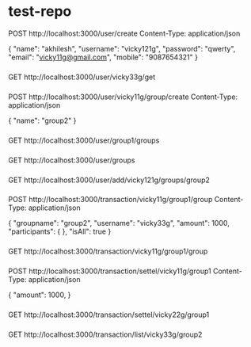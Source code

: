 # test-repo

  POST http://localhost:3000/user/create
  Content-Type: application/json

  {
    "name": "akhilesh",
    "username": "vicky121g",
    "password": "qwerty",
    "email": "vicky11g@gmail.com",
    "mobile": "9087654321"
  }

###
GET http://localhost:3000/user/vicky33g/get

###

POST http://localhost:3000/user/vicky11g/group/create
Content-Type: application/json

{
  "name": "group2"
}

###
GET http://localhost:3000/user/group1/groups

###
GET http://localhost:3000/user/groups

###
GET http://localhost:3000/user/add/vicky121g/groups/group2

###
POST http://localhost:3000/transaction/vicky11g/group1/group
Content-Type: application/json

{ 
  "groupname": "group2",
  "username": "vicky33g",
  "amount": 1000,
  "participants": {
  },
  "isAll": true
}

###
GET http://localhost:3000/transaction/vicky11g/group1/group

###
POST http://localhost:3000/transaction/settel/vicky11g/group1
Content-Type: application/json

{ 
  "amount": 1000,
}

###
GET http://localhost:3000/transaction/settel/vicky22g/group1

###
GET http://localhost:3000/transaction/list/vicky33g/group2